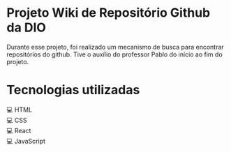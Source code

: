 # Projeto Wiki de Repositório Github da DIO

Durante esse projeto, foi realizado um mecanismo de busca para encontrar repositórios do github. Tive o auxílio do professor Pablo do início ao fim do projeto.

# Tecnologias utilizadas

💻 HTML  
💻 CSS  
💻 React  
💻 JavaScript
